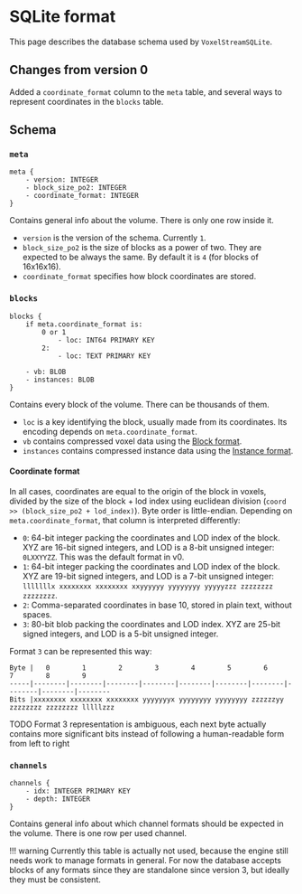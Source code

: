 SQLite format
================

This page describes the database schema used by `VoxelStreamSQLite`.


Changes from version 0
-------------------------

Added a `coordinate_format` column to the `meta` table, and several ways to represent coordinates in the `blocks` table.


Schema
--------

### `meta`

```
meta {
    - version: INTEGER
    - block_size_po2: INTEGER
    - coordinate_format: INTEGER
}
```

Contains general info about the volume. There is only one row inside it.

- `version` is the version of the schema. Currently `1`.
- `block_size_po2` is the size of blocks as a power of two. They are expected to be always the same. By default it is `4` (for blocks of 16x16x16).
- `coordinate_format` specifies how block coordinates are stored.


### `blocks`

```
blocks {
    if meta.coordinate_format is:
        0 or 1
            - loc: INT64 PRIMARY KEY
        2:
            - loc: TEXT PRIMARY KEY

    - vb: BLOB
    - instances: BLOB
}
```

Contains every block of the volume. There can be thousands of them.

- `loc` is a key identifying the block, usually made from its coordinates. Its encoding depends on `meta.coordinate_format`.
- `vb` contains compressed voxel data using the [Block format](block_format_v4.md).
- `instances` contains compressed instance data using the [Instance format](instances_format_v1.md).

#### Coordinate format

In all cases, coordinates are equal to the origin of the block in voxels, divided by the size of the block + lod index using euclidean division (`coord >> (block_size_po2 + lod_index)`). Byte order is little-endian.
Depending on `meta.coordinate_format`, that column is interpreted differently:

- `0`: 64-bit integer packing the coordinates and LOD index of the block. XYZ are 16-bit signed integers, and LOD is a 8-bit unsigned integer: `0LXXYYZZ`. This was the default format in v0.
- `1`: 64-bit integer packing the coordinates and LOD index of the block. XYZ are 19-bit signed integers, and LOD is a 7-bit unsigned integer: `lllllllx xxxxxxxx xxxxxxxx xxyyyyyy yyyyyyyy yyyyyzzz zzzzzzzz zzzzzzzz`.
- `2`: Comma-separated coordinates in base 10, stored in plain text, without spaces.
- `3`: 80-bit blob packing the coordinates and LOD index. XYZ are 25-bit signed integers, and LOD is a 5-bit unsigned integer. 

Format `3` can be represented this way:
```
Byte |   0        1        2        3        4        5        6        7        8        9
-----|--------|--------|--------|--------|--------|--------|--------|--------|--------|--------
Bits |xxxxxxxx xxxxxxxx xxxxxxxx yyyyyyyx yyyyyyyy yyyyyyyy zzzzzzyy zzzzzzzz zzzzzzzz lllllzzz
```

TODO Format 3 representation is ambiguous, each next byte actually contains more significant bits instead of following a human-readable form from left to right


### `channels`

```
channels {
    - idx: INTEGER PRIMARY KEY
    - depth: INTEGER
}
```

Contains general info about which channel formats should be expected in the volume. There is one row per used channel.

!!! warning
    Currently this table is actually not used, because the engine still needs work to manage formats in general. For now the database accepts blocks of any formats since they are standalone since version 3, but ideally they must be consistent.


